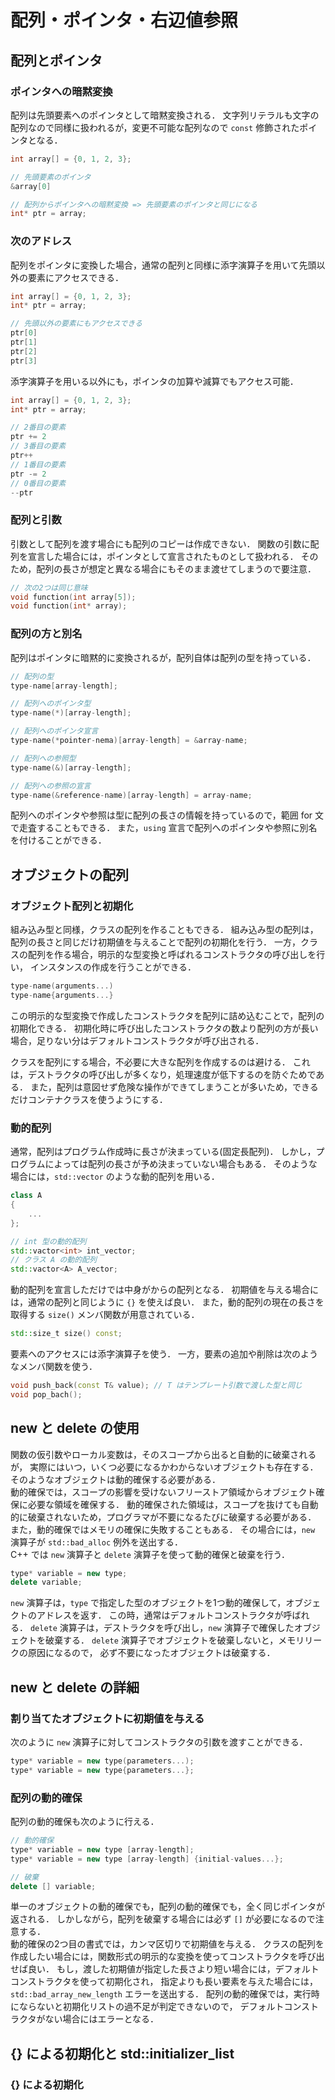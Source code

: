 # 配列・ポインタ・右辺値参照

## 配列とポインタ
### ポインタへの暗黙変換
配列は先頭要素へのポインタとして暗黙変換される．
文字列リテラルも文字の配列なので同様に扱われるが，変更不可能な配列なので ```const``` 修飾されたポインタとなる．

```cpp
int array[] = {0, 1, 2, 3};

// 先頭要素のポインタ
&array[0]

// 配列からポインタへの暗黙変換 => 先頭要素のポインタと同じになる
int* ptr = array;
```

### 次のアドレス
配列をポインタに変換した場合，通常の配列と同様に添字演算子を用いて先頭以外の要素にアクセスできる．

```cpp
int array[] = {0, 1, 2, 3};
int* ptr = array;

// 先頭以外の要素にもアクセスできる
ptr[0]
ptr[1]
ptr[2]
ptr[3]
```

添字演算子を用いる以外にも，ポインタの加算や減算でもアクセス可能．

```cpp
int array[] = {0, 1, 2, 3};
int* ptr = array;

// 2番目の要素
ptr += 2
// 3番目の要素
ptr++
// 1番目の要素
ptr -= 2
// 0番目の要素
--ptr
```

### 配列と引数
引数として配列を渡す場合にも配列のコピーは作成できない．
関数の引数に配列を宣言した場合には，ポインタとして宣言されたものとして扱われる．
そのため，配列の長さが想定と異なる場合にもそのまま渡せてしまうので要注意．

```cpp
// 次の2つは同じ意味
void function(int array[5]);
void function(int* array);
```

### 配列の方と別名
配列はポインタに暗黙的に変換されるが，配列自体は配列の型を持っている．

```cpp
// 配列の型
type-name[array-length];

// 配列へのポインタ型
type-name(*)[array-length];

// 配列へのポインタ宣言
type-name(*pointer-nema)[array-length] = &array-name;

// 配列への参照型
type-name(&)[array-length];

// 配列への参照の宣言
type-name(&reference-name)[array-length] = array-name;
```

配列へのポインタや参照は型に配列の長さの情報を持っているので，範囲 for 文で走査することもできる．
また，```using``` 宣言で配列へのポインタや参照に別名を付けることができる．


## オブジェクトの配列
### オブジェクト配列と初期化
組み込み型と同様，クラスの配列を作ることもできる．
組み込み型の配列は，配列の長さと同じだけ初期値を与えることで配列の初期化を行う．
一方，クラスの配列を作る場合，明示的な型変換と呼ばれるコンストラクタの呼び出しを行い，
インスタンスの作成を行うことができる．

```cpp
type-name(arguments...)
type-name{arguments...}
```

この明示的な型変換で作成したコンストラクタを配列に詰め込むことで，配列の初期化できる．
初期化時に呼び出したコンストラクタの数より配列の方が長い場合，足りない分はデフォルトコンストラクタが呼び出される．

クラスを配列にする場合，不必要に大きな配列を作成するのは避ける．
これは，デストラクタの呼び出しが多くなり，処理速度が低下するのを防ぐためである．
また，配列は意図せず危険な操作ができてしまうことが多いため，できるだけコンテナクラスを使うようにする．

### 動的配列
通常，配列はプログラム作成時に長さが決まっている(固定長配列)．
しかし，プログラムによっては配列の長さが予め決まっていない場合もある．
そのような場合には，```std::vector``` のような動的配列を用いる．

```cpp
class A
{
    ...
};

// int 型の動的配列
std::vactor<int> int_vector;
// クラス A の動的配列
std::vactor<A> A_vector;
```

動的配列を宣言しただけでは中身がからの配列となる．
初期値を与える場合には，通常の配列と同じように ```{}``` を使えば良い．
また，動的配列の現在の長さを取得する ```size()``` メンバ関数が用意されている．

```cpp
std::size_t size() const;
```

要素へのアクセスには添字演算子を使う．
一方，要素の追加や削除は次のようなメンバ関数を使う．

```cpp
void push_back(const T& value); // T はテンプレート引数で渡した型と同じ
void pop_bach();
```


## new と delete の使用
関数の仮引数やローカル変数は，そのスコープから出ると自動的に破棄されるが，
実際にはいつ，いくつ必要になるかわからないオブジェクトも存在する．
そのようなオブジェクトは動的確保する必要がある．  
動的確保では，スコープの影響を受けないフリーストア領域からオブジェクト確保に必要な領域を確保する．
動的確保された領域は，スコープを抜けても自動的に破棄されないため，プログラマが不要になるたびに破棄する必要がある．
また，動的確保ではメモリの確保に失敗することもある．
その場合には，```new``` 演算子が ```std::bad_alloc``` 例外を送出する．  
C++ では ```new``` 演算子と ```delete``` 演算子を使って動的確保と破棄を行う．

```cpp
type* variable = new type;
delete variable;
```

```new``` 演算子は，```type``` で指定した型のオブジェクトを1つ動的確保して，オブジェクトのアドレスを返す．
この時，通常はデフォルトコンストラクタが呼ばれる．
```delete``` 演算子は，デストラクタを呼び出し，```new``` 演算子で確保したオブジェクトを破棄する．
```delete``` 演算子でオブジェクトを破棄しないと，メモリリークの原因になるので，
必ず不要になったオブジェクトは破棄する．

## new と delete の詳細
### 割り当てたオブジェクトに初期値を与える
次のように ```new``` 演算子に対してコンストラクタの引数を渡すことができる．

```cpp
type* variable = new type(parameters...);
type* variable = new type{parameters...};
```

### 配列の動的確保
配列の動的確保も次のように行える．

```cpp
// 動的確保
type* variable = new type [array-length];
type* variable = new type [array-length] {initial-values...};

// 破棄
delete [] variable;
```

単一のオブジェクトの動的確保でも，配列の動的確保でも，全く同じポインタが返される．
しかしながら，配列を破棄する場合には必ず ```[]``` が必要になるので注意する．  
動的確保の2つ目の書式では，カンマ区切りで初期値を与える．
クラスの配列を作成したい場合には，関数形式の明示的な変換を使ってコンストラクタを呼び出せば良い．
もし，渡した初期値が指定した長さより短い場合には，デフォルトコンストラクタを使って初期化され，
指定よりも長い要素を与えた場合には，```std::bad_array_new_length``` エラーを送出する．
配列の動的確保では，実行時にならないと初期化リストの過不足が判定できないので，
デフォルトコンストラクタがない場合にはエラーとなる．


## {} による初期化と std::initializer_list
### {} による初期化
